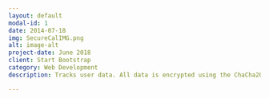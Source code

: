 ```yaml
---
layout: default
modal-id: 1
date: 2014-07-18
img: SecureCalIMG.png
alt: image-alt
project-date: June 2018
client: Start Bootstrap
category: Web Development
description: Tracks user data. All data is encrypted using the ChaCha20 stream cipher. Written in python. Project available at: <a href="https://www.bitbucket.org/ashears/securecal">SecureCal repo</a>

---
```

